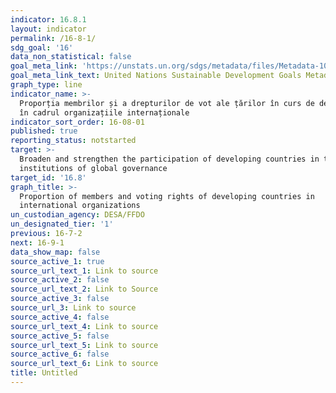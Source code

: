 ```yaml
---
indicator: 16.8.1
layout: indicator
permalink: /16-8-1/
sdg_goal: '16'
data_non_statistical: false
goal_meta_link: 'https://unstats.un.org/sdgs/metadata/files/Metadata-10-06-01.pdf'
goal_meta_link_text: United Nations Sustainable Development Goals Metadata (pdf 1361kB)
graph_type: line
indicator_name: >-
  Proporția membrilor și a drepturilor de vot ale țărilor în curs de dezvoltare
  în cadrul organizațiile internaționale
indicator_sort_order: 16-08-01
published: true
reporting_status: notstarted
target: >-
  Broaden and strengthen the participation of developing countries in the
  institutions of global governance
target_id: '16.8'
graph_title: >-
  Proportion of members and voting rights of developing countries in
  international organizations
un_custodian_agency: DESA/FFDO
un_designated_tier: '1'
previous: 16-7-2
next: 16-9-1
data_show_map: false
source_active_1: true
source_url_text_1: Link to source
source_active_2: false
source_url_text_2: Link to Source
source_active_3: false
source_url_3: Link to source
source_active_4: false
source_url_text_4: Link to source
source_active_5: false
source_url_text_5: Link to source
source_active_6: false
source_url_text_6: Link to source
title: Untitled
---
```

